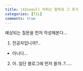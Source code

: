 ```yaml
---
title: (42seoul) 라피신 탈락과 그 후기
categories: [TIL]
comments: true
---
```


예상되는 질문을 먼저 작성해본다...
1. 전공자입니까?..
- 아니다...
2. 아..일단 블로그에 먼저 쓸까..?.....